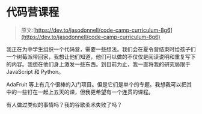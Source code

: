 # 代码营课程

> 原文:[https://dev.to/jasodonnell/code-camp-curriculum-8g6](https://dev.to/jasodonnell/code-camp-curriculum-8g6)

我正在为中学生组织一个代码营，需要一些想法。我们会在夏令营结束时给孩子们一个树莓派带回家，我想让他们知道，他们可以做的不仅仅是阅读说明和重复写下的内容。我想在他们身上激发一些东西。到目前为止，我一直将我的研究局限于 JavaScript 和 Python。

AdaFruit 等上有几个很棒的入门项目。但是它们是单个的专题。我想我可以把其中的一些钉在一起上五天的课，但我更希望有一个连贯的课程。

有人做过类似的事情吗？我的谷歌柔术失败了吗？